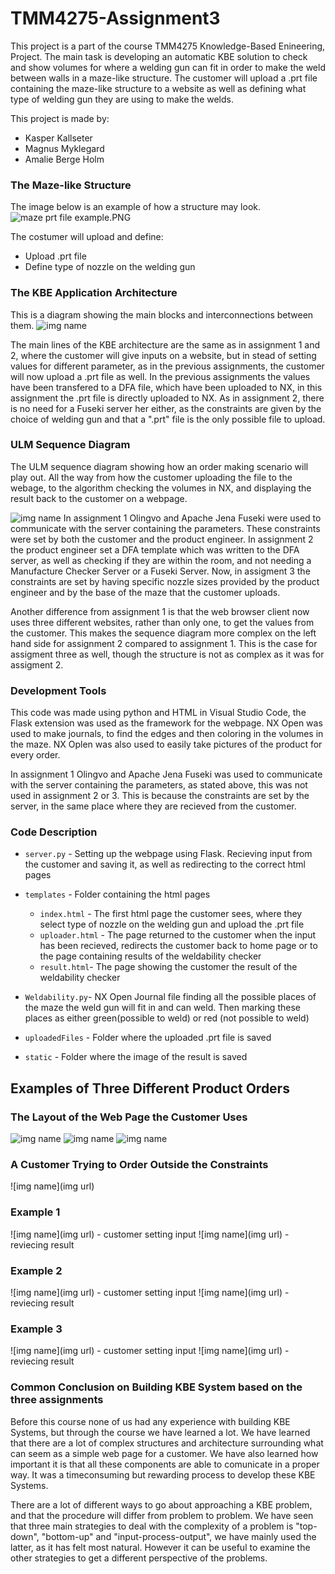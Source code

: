 # TMM4275-Assignment3

This project is a part of the course TMM4275 Knowledge-Based Enineering, Project. The main task is developing an automatic KBE solution to check and show volumes for where a welding gun can fit in order to make the weld between walls in a maze-like structure. The customer will upload a .prt file containing the maze-like structure to a website as well as defining what type of welding gun they are using to make the welds. 

This project is made by: 
* Kasper Kallseter
* Magnus Myklegard
* Amalie Berge Holm

### The Maze-like Structure
The image below is an example of how a structure may look. 
![maze prt file example.PNG](https://github.com/amaliebholm/TMM4275-Assignment3/blob/main/READme%20pictures/maze%20prt%20file%20example.PNG)


The costumer will upload and define: 
* Upload .prt file 
* Define type of nozzle on the welding gun

### The KBE Application Architecture
This is a diagram showing the main blocks and interconnections between them. 
![img name](https://github.com/amaliebholm/TMM4275-Assignment3/blob/main/READme%20pictures/Weld%20Main%20Blocks.png)


The main lines of the KBE architecture are the same as in assignment 1 and 2, where the customer will give inputs on a website, but in stead of setting values for different parameter, as in the previous assignments, the customer will now upload a .prt file as well. In the previous assignments the values have been transfered to a DFA file, which have been uploaded to NX, in this assignment the .prt file is directly uploaded to NX. As in assignment 2, there is no need for a Fuseki server her either, as the constraints are given by the choice of welding gun and that a ".prt" file is the only possible file to upload. 

### ULM Sequence Diagram
The ULM sequence diagram showing how an order making scenario will play out. All the way from how the customer uploading the file to the webage, to the algorithm checking the volumes in NX, and displaying the result back to the customer on a webpage. 

![img name](https://github.com/amaliebholm/TMM4275-Assignment3/blob/main/READme%20pictures/Weld%20Sequence%20Diagram.png)
In assignment 1 Olingvo and Apache Jena Fuseki were used to communicate with the server containing the parameters. These constraints were set by both the customer and the product engineer. In assignment 2 the product engineer set a DFA template which was written to the DFA server, as well as checking if they are within the room, and not needing a Manufacture Checker Server or a Fuseki Server. Now, in assigment 3 the constraints are set by having specific nozzle sizes provided by the product engineer and by the base of the maze that the customer uploads.

Another difference from assignment 1 is that the web browser client now uses three different websites, rather than only one, to get the values from the customer. This makes the sequence diagram more complex on the left hand side for assignment 2 compared to assignment 1. This is the case for assigment three as well, though the structure is not as complex as it was for assigment 2. 

### Development Tools
This code was made using python and HTML in Visual Studio Code, the Flask extension was used as the framework for the webpage. NX Open was used to make journals, to find the edges and then coloring in the volumes in the maze. NX Oplen was also used to  easily take pictures of the product for every order. 

In assignment 1 Olingvo and Apache Jena Fuseki was used to communicate with the server containing the parameters, as stated above, this was not used in assignment 2 or 3. This is because the constraints are set by the server, in the same place where they are recieved from the customer. 

### Code Description 
- `server.py` - Setting up the webpage using Flask. Recieving input from the customer and saving it, as well as redirecting to the correct html pages
- `templates` - Folder containing the html pages
  - `index.html` - The first html page the customer sees, where they select type of nozzle on the welding gun and upload the .prt file
  - `uploader.html` - The page returned to the customer when the input has been recieved, redirects the customer back to home page or to the page containing results of the weldability checker
  - `result.html`- The page showing the customer the result of the weldability checker 

- `Weldability.py`- NX Open Journal file finding all the possible places of the maze the weld gun will fit in and can weld. Then marking these places as either green(possible to weld) or red (not possible to weld)

- `uploadedFiles` - Folder where the uploaded .prt file is saved
- `static` - Folder where the image of the result is saved

## Examples of Three Different Product Orders  

### The Layout of the Web Page the Customer Uses
![img name](https://github.com/amaliebholm/TMM4275-Assignment3/blob/main/READme%20pictures/webpage.PNG)
![img name](https://github.com/amaliebholm/TMM4275-Assignment3/blob/main/READme%20pictures/file%20uploaded.PNG)
![img name](https://github.com/amaliebholm/TMM4275-Assignment3/blob/main/READme%20pictures/maze2%20weldability.PNG)
### A Customer Trying to Order Outside the Constraints
![img name](img url)

### Example 1 
![img name](img url) - customer setting input 
![img name](img url) - reviecing result

### Example 2
![img name](img url) - customer setting input 
![img name](img url) - reviecing result

### Example 3
![img name](img url) - customer setting input 
![img name](img url) - reviecing result

### Common Conclusion on Building KBE System based on the three assignments 
Before this course none of us had any experience with building KBE Systems, but through the course we have learned a lot. We have learned that there are a lot of complex structures and architecture surrounding what can seem as a simple web page for a customer. We have also learned how important it is that all these components are able to comunicate in a proper way. It was a timeconsuming but rewarding process to develop these KBE Systems. 

There are a lot of different ways to go about approaching a KBE problem, and that the procedure will differ from problem to problem. We have seen that three main strategies to deal with the complexity of a problem is "top-down", "bottom-up" and "input-process-output", we have mainly used the latter, as it has felt most natural. However it can be useful to examine the other strategies to get a different perspective of the problems. 
